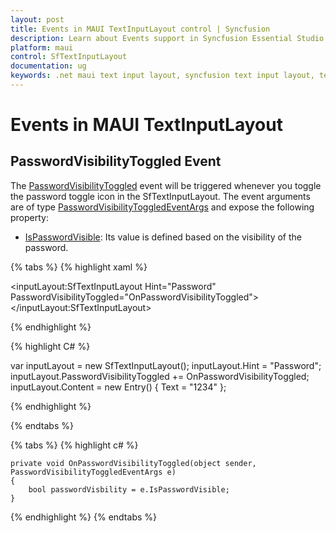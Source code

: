 ```yaml
---
layout: post
title: Events in MAUI TextInputLayout control | Syncfusion
description: Learn about Events support in Syncfusion Essential Studio MAUI TextInputLayout control, its elements, and more.
platform: maui
control: SfTextInputLayout
documentation: ug
keywords: .net maui text input layout, syncfusion text input layout, text input layout maui.
---
```


# Events in MAUI TextInputLayout

## PasswordVisibilityToggled Event

The [PasswordVisibilityToggled](https://help.syncfusion.com/cr/maui/Syncfusion.Maui.Core.SfTextInputLayout.html#Syncfusion_Maui_Core_SfTextInputLayout_PasswordVisibilityToggled) event will be triggered whenever you toggle the password toggle icon in the SfTextInputLayout. The event arguments are of type [PasswordVisibilityToggledEventArgs](https://help.syncfusion.com/cr/maui/Syncfusion.Maui.Core.PasswordVisibilityToggledEventArgs.html) and expose the following property:

* [IsPasswordVisible](https://help.syncfusion.com/cr/maui/Syncfusion.Maui.Core.PasswordVisibilityToggledEventArgs.html#Syncfusion_Maui_Core_PasswordVisibilityToggledEventArgs_IsPasswordVisible): Its value is defined based on the visibility of the password.

{% tabs %} 
{% highlight xaml %} 

<inputLayout:SfTextInputLayout  Hint="Password" 
                                PasswordVisibilityToggled="OnPasswordVisibilityToggled">
    <Entry Text="1234"/>
</inputLayout:SfTextInputLayout>  
 
{% endhighlight %}

{% highlight C# %} 

var inputLayout = new SfTextInputLayout();
inputLayout.Hint = "Password";
inputLayout.PasswordVisibilityToggled += OnPasswordVisibilityToggled;
inputLayout.Content = new Entry() { Text = "1234" }; 

{% endhighlight %}

{% endtabs %}

{% tabs %}
{% highlight c# %}
    
    private void OnPasswordVisibilityToggled(object sender, PasswordVisibilityToggledEventArgs e)
	{
    	bool passwordVisbility = e.IsPasswordVisible;
	}

{% endhighlight %}
{% endtabs %}